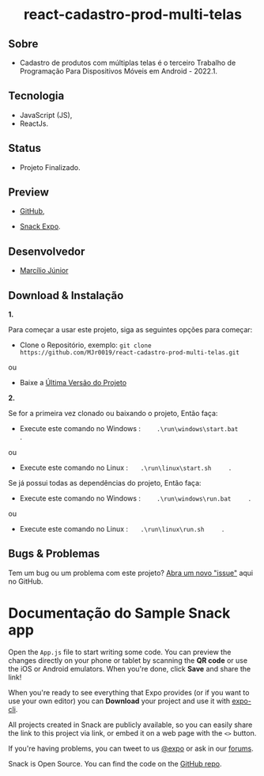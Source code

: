 <h1 align="center">
    react-cadastro-prod-multi-telas
</h1> 

## Sobre

* Cadastro de produtos com múltiplas telas é o terceiro Trabalho de Programação Para Dispositivos Móveis em Android - 2022.1.

## Tecnologia

- JavaScript (JS),
- ReactJs.

## Status

- Projeto Finalizado.

## Preview

* [GitHub](https://github.com/MJr0019/react-cadastro-prod-multi-telas), 

* [Snack Expo](https://snack.expo.dev/@mjr0019/react-cadastro-prod-multi-telas).

## Desenvolvedor

- [Marcílio Júnior](https://github.com/MJr0019) 


## Download & Instalação

**1.**

Para começar a usar este projeto, siga as seguintes opções para começar:

* Clone o Repositório, exemplo: `git clone https://github.com/MJr0019/react-cadastro-prod-multi-telas.git`

ou

* Baixe a [Última Versão do Projeto](https://github.com/MJr0019/react-cadastro-prod-multi-telas/tags)

**2.**

Se for a primeira vez clonado ou baixando o projeto, Então faça:


* Execute este comando no Windows :  `     .\run\windows\start.bat      `.

ou

* Execute este comando no Linux :  `    .\run\linux\start.sh      `.

Se já possui todas as dependências do projeto, Então faça:


* Execute este comando no Windows :  `     .\run\windows\run.bat      `.

ou

* Execute este comando no Linux :  `    .\run\linux\run.sh      `.

## Bugs & Problemas

Tem um bug ou um problema com este projeto? [Abra um novo "issue"](https://github.com/MJr0019/react-cadastro-prod-multi-telas/issues) aqui no GitHub.

# Documentação do Sample Snack app

Open the `App.js` file to start writing some code. You can preview the changes directly on your phone or tablet by scanning the **QR code** or use the iOS or Android emulators. When you're done, click **Save** and share the link!

When you're ready to see everything that Expo provides (or if you want to use your own editor) you can **Download** your project and use it with [expo-cli](https://docs.expo.io/get-started/installation).

All projects created in Snack are publicly available, so you can easily share the link to this project via link, or embed it on a web page with the `<>` button.

If you're having problems, you can tweet to us [@expo](https://twitter.com/expo) or ask in our [forums](https://forums.expo.io/c/snack).

Snack is Open Source. You can find the code on the [GitHub repo](https://github.com/expo/snack).
